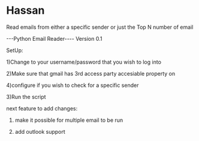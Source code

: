 # Hassan
Read emails from either a specific sender or just the Top N number of email


---Python Email Reader----
Version 0.1

SetUp:

1)Change to your username/password that you wish to log into

2)Make sure that gmail has 3rd access party accesiable property on

4)configure if you wish to check for a specific sender

3)Run the script


next feature to add changes:

1) make it possible for multiple email to be run 

2) add outlook support

